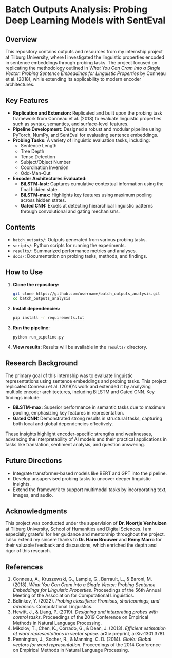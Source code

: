 # Batch Outputs Analysis: Probing Deep Learning Models with SentEval

## Overview
This repository contains outputs and resources from my internship project at Tilburg University, where I investigated the linguistic properties encoded in sentence embeddings through probing tasks. The project focused on replicating the methodology outlined in *What You Can Cram into a Single Vector: Probing Sentence Embeddings for Linguistic Properties* by Conneau et al. (2018), while extending its applicability to modern encoder architectures.

## Key Features
- **Replication and Extension:** Replicated and built upon the probing task framework from Conneau et al. (2018) to evaluate linguistic properties such as syntax, semantics, and surface-level features.
- **Pipeline Development:** Designed a robust and modular pipeline using PyTorch, NumPy, and SentEval for evaluating sentence embeddings.
- **Probing Tasks:** A variety of linguistic evaluation tasks, including:
  - Sentence Length
  - Tree Depth
  - Tense Detection
  - Subject/Object Number
  - Coordination Inversion
  - Odd-Man-Out
- **Encoder Architectures Evaluated:**
  - **BiLSTM-last:** Captures cumulative contextual information using the final hidden state.
  - **BiLSTM-max:** Highlights key features using maximum pooling across hidden states.
  - **Gated CNN:** Excels at detecting hierarchical linguistic patterns through convolutional and gating mechanisms.

## Contents
- `batch_outputs/`: Outputs generated from various probing tasks.
- `scripts/`: Python scripts for running the experiments.
- `results/`: Summarized performance metrics and analyses.
- `docs/`: Documentation on probing tasks, methods, and findings.

## How to Use
1. **Clone the repository:**
   ```bash
   git clone https://github.com/username/batch_outputs_analysis.git
   cd batch_outputs_analysis
   ```
2. **Install dependencies:**
   ```bash
   pip install -r requirements.txt
   ```
3. **Run the pipeline:**
   ```bash
   python run_pipeline.py
   ```
4. **View results:** Results will be available in the `results/` directory.

## Research Background
The primary goal of this internship was to evaluate linguistic representations using sentence embeddings and probing tasks. This project replicated Conneau et al. (2018)'s work and extended it by analyzing multiple encoder architectures, including BiLSTM and Gated CNN. Key findings include:

- **BiLSTM-max:** Superior performance in semantic tasks due to maximum pooling, emphasizing key features in representation.
- **Gated CNN:** Demonstrated strong results in structural tasks, capturing both local and global dependencies effectively.

These insights highlight encoder-specific strengths and weaknesses, advancing the interpretability of AI models and their practical applications in tasks like translation, sentiment analysis, and question answering.

## Future Directions
- Integrate transformer-based models like BERT and GPT into the pipeline.
- Develop unsupervised probing tasks to uncover deeper linguistic insights.
- Extend the framework to support multimodal tasks by incorporating text, images, and audio.

## Acknowledgments
This project was conducted under the supervision of **Dr. Noortje Venhuizen** at Tilburg University, School of Humanities and Digital Sciences. I am especially grateful for her guidance and mentorship throughout the project. I also extend my sincere thanks to **Dr. Harm Brouwer** and **Rémy Marro** for their valuable feedback and discussions, which enriched the depth and rigor of this research.

## References
1. Conneau, A., Kruszewski, G., Lample, G., Barrault, L., & Baroni, M. (2018). *What You Can Cram into a Single Vector: Probing Sentence Embeddings for Linguistic Properties*. Proceedings of the 56th Annual Meeting of the Association for Computational Linguistics.
2. Belinkov, Y. (2022). *Probing classifiers: Promises, shortcomings, and advances*. Computational Linguistics.
3. Hewitt, J., & Liang, P. (2019). *Designing and interpreting probes with control tasks*. Proceedings of the 2019 Conference on Empirical Methods in Natural Language Processing.
4. Mikolov, T., Chen, K., Corrado, G., & Dean, J. (2013). *Efficient estimation of word representations in vector space*. arXiv preprint, arXiv:1301.3781.
5. Pennington, J., Socher, R., & Manning, C. D. (2014). *GloVe: Global vectors for word representation*. Proceedings of the 2014 Conference on Empirical Methods in Natural Language Processing.
